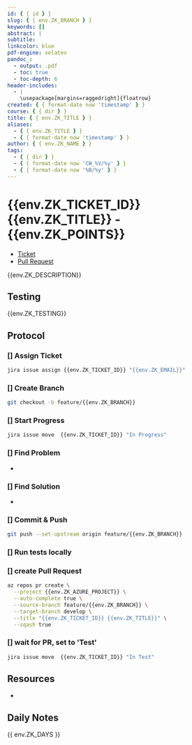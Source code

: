 ```yaml
---
id: { { id } }
slug: { { env.ZK_BRANCH } }
keywords: []
abstract: |
subtitle:
linkcolor: blue
pdf-engine: xelatex
pandoc_:
  - output: .pdf
  - toc: true
  - toc-depth: 6
header-includes:
  - |
    \usepackage[margins=raggedright]{floatrow}
created: { { format-date now 'timestamp' } }
course: { { dir } }
title: { { env.ZK_TITLE } }
aliases:
  - { { env.ZK_TITLE } }
  - { { format-date now 'timestamp' } }
author: { { env.ZK_NAME } }
tags:
  - { { dir } }
  - { { format-date now 'CW_%V/%y' } }
  - { { format-date now '%B/%y' } }
---
```


# {{env.ZK_TICKET_ID}} {{env.ZK_TITLE}} - {{env.ZK_POINTS}}

- [Ticket](https://{{env.ZK_JIRA_URL}}/browse/{{env.ZK_TICKET_ID}})
- [Pull Request](https://{{env.ZK_AZURE_URL}}/{{env.ZK_AZURE_PROJECT}}/_git/{{env.ZK_AZURE_REPO}}/pullrequest/)

{{env.ZK_DESCRIPTION}}

## Testing

{{env.ZK_TESTING}}

## Protocol

### [] Assign Ticket

```bash
jira issue assign {{env.ZK_TICKET_ID}} "{{env.ZK_EMAIL}}"
```

### [] Create Branch

```bash
git checkout -b feature/{{env.ZK_BRANCH}}
```

### [] Start Progress

```bash
jira issue move  {{env.ZK_TICKET_ID}} "In Progress"
```

### [] Find Problem

-

### [] Find Solution

-

### [] Commit & Push

```bash
git push --set-upstream origin feature/{{env.ZK_BRANCH}}
```

### [] Run tests locally

### [] create Pull Request

```bash
az repos pr create \
  --project {{env.ZK_AZURE_PROJECT}} \
  --auto-complete true \
  --source-branch feature/{{env.ZK_BRANCH}} \
  --target-branch develop \
  --title "{{env.ZK_TICKET_ID}} {{env.ZK_TITLE}}" \
  --sqash true
```

### [] wait for PR, set to 'Test'

```bash
jira issue move  {{env.ZK_TICKET_ID}} "In Test"
```

## Resources

-

## Daily Notes

{{ env.ZK_DAYS }}
